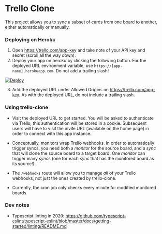 # Trello Clone

This project allows you to sync a subset of cards from one board to another, either automatically or manually.

### Deploying on Heroku

1. Open https://trello.com/app-key and take note of your API key and secret (scroll all the way down).
2. Deploy your app on heroku by clicking the following button. For the deployed URL environment variable, use `https://[app-name].herokuapp.com`. Do not add a trailing slash!

[![Deploy](https://www.herokucdn.com/deploy/button.svg)](https://heroku.com/deploy)

3. Add the deployed URL under Allowed Origins on https://trello.com/app-key. As with the deployed URL, do not include a trailing slash.

### Using trello-clone

- Visit the deployed URL to get started. You will be asked to authenticate via Trello; this authentication will be stored in a cookie. Subsequent users will have to visit the invite URL (available on the home page) in order to connect with this app instance.

- Conceptually, monitors wrap Trello webhooks. In order to automatically trigger syncs, you need both a *monitor* for the source board, and a *sync* that will clone the source board to a target board. One *monitor* can trigger many *sync*s (one for each *sync* that has the monitored board as its source!).

- The `/webhooks` route will allow you to manage *all* of your Trello webhooks, not just the ones created by trello-clone.

- Currently, the cron job only checks every minute for modified monitored boards.

### Dev notes

- Typescript linting in 2020: https://github.com/typescript-eslint/typescript-eslint/blob/master/docs/getting-started/linting/README.md

